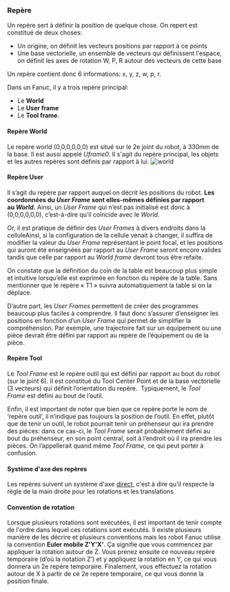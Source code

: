 ### Repère
Un repère sert à définir la position de quelque chose. On repert est constitué de deux choses:
- Un origine, on définit les vecteurs positions par rapport à ce points
- Une base vectorielle, un ensemble de vecteurs qui définissent l'espace, on définit les axes de rotation W, P, R autour des vecteurs de cette base

Un repère contient donc 6 informations: x, y, z, w, p, r.

Dans un Fanuc, il y a trois repère principal:
- Le **World**
- Le **User frame**
- Le **Tool frame**.
#### Repère World
Le repère world (0,0,0,0,0,0) est situé sur le 2e joint du robot, à 330mm de la base. Il est aussi appelé *Uframe0*. Il s'agit du repère principal, les objets et les autres repères sont définis par rapport à lui.
![world](Images/world.png)
#### Repère User
Il s’agit du repère par rapport auquel on décrit les positions du robot. **Les coordonnées du _User Frame_ sont elles-mêmes définies par rapport au _World_.** Ainsi, un _User Frame_ qui n’est pas initialisé est donc à (0,0,0,0,0,0), c’est-à-dire qu’il coïncide avec le _World_.

Or, il est pratique de définir des _User Frames_ à divers endroits dans la celluleAinsi, si la configuration de la cellule venait à changer, il suffira de modifier la valeur du _User Frame_ représentant le point focal, et les positions qui auront été enseignées par rapport au _User Frame_ seront encore valides tandis que celle par rapport au *World frame* devront tous être refaite.

On constate que la définition du coin de la table est beaucoup plus simple et intuitive lorsqu’elle est exprimée en fonction du repère de la table. Sans mentionner que le repère « T1 » suivra automatiquement la table si on la déplace.

D’autre part, les _User Frames_ permettent de créer des programmes beaucoup plus faciles à comprendre. Il faut donc s’assurer d’enseigner les positions en fonction d’un _User Frame_ qui permet de simplifier la compréhension. Par exemple, une trajectoire fait sur un équipement ou une pièce devrait être défini par rapport au repère de l’équipement ou de la pièce.

#### Repère Tool
Le _Tool Frame_ est le repère outil qui est défini par rapport au bout du robot (sur le joint 6). Il est constitué du Tool Center Point et de la base vectorielle (3 vecteurs) qui définit l’orientation du repère.  Typiquement, le _Tool Frame_ est défini au bout de l’outil.

Enfin, il est important de noter que bien que ce repère porte le nom de ‘repère outil’, il n’indique pas toujours la position de l’outil. En effet, plutôt que de tenir un outil, le robot pourrait tenir un préhenseur qui ira prendre des pièces: dans ce cas-ci, le _Tool Frame_ serait probablement défini au bout du préhenseur, en son point central, soit à l’endroit où il ira prendre les pièces. On l’appellerait quand même _Tool Frame_, ce qui peut porter à confusion.

#### Système d'axe des repères
Les repères suivent un système d'axe [direct](../../../Collégial/3e%20session/Algèbre%20linéaire/Vecteur%20de%20R3%20et%20Rn.md), c'est à dire qu'il respecte la règle de la main droite pour les rotations et les translations 

#### Convention de rotation
Lorsque plusieurs rotations sont exécutées, il est important de tenir compte de l'ordre dans lequel ces rotations sont exécutés. Il existe plusieurs manière de les décrire et plusieurs conventions mais les robot Fanuc utilise la convention **Euler mobile Z'Y'X'**. Ça signifie que vous commencez par appliquer la rotation autour de Z. Vous prenez ensuite ce nouveau repère temporaire (d’où la notation Z’) et y appliquez la rotation en Y, ce qui vous donnera un 2e repère temporaire. Finalement, vous effectuez la rotation autour de X à partir de ce 2e repère temporaire, ce qui vous donne la position finale.